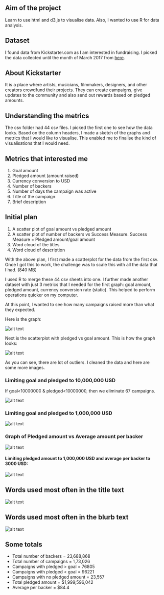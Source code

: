 ## Aim of the project
Learn to use html and d3.js to visualise data. Also, I wanted to use R for data analysis.

## Dataset
I found data from Kickstarter.com as I am interested in fundraising. I picked the data collected until the month of March 2017 from [here](https://webrobots.io/kickstarter-datasets/).

## About Kickstarter
It is a place where artists, musicians, filmmakers, designers, and other creators crowdfund their projects. They can create campaigns, give updates to the community and also send out rewards based on pledged amounts.

## Understanding the metrics
The csv folder had 44 csv files. I picked the first one to see how the data looks. Based on the column headers, I made a sketch of the graphs and metrics that I would like to visualise. This enabled me to finalise the kind of visualisations that I would need.

## Metrics that interested me
1. Goal amount
2. Pledged amount (amount raised)
3. Currency conversion to USD
4. Number of backers
5. Number of days the campaign was active
6. Title of the campaign
7. Brief description

## Initial plan
1. A scatter plot of goal amount vs pledged amount
2. A scatter plot of number of backers vs Success Measure. Success Measure = Pledged amount/goal amount
3. Word cloud of the titles
4. Word cloud of description

With the above plan, I first made a scatterplot for the data from the first csv. Once I got this to work, the challenge was to scale this with all the data that I had. (840 MB)

I used R to merge these 44 csv sheets into one. I further made another dataset with just 3 metrics that I needed for the first graph: goal amount, pledged amount, currency conversion rate (static). This helped to perform operations quicker on my computer.

At this point, I wanted to see how many campaigns raised more than what they expected.

Here is the graph:

![alt text](https://raw.githubusercontent.com/UpadhyayBindu/UpadhyayBindu.github.io/master/_posts/images/successmeasure.png)

Next is the scatterplot with pledged vs goal amount. This is how the graph looks:

![alt text](https://github.com/UpadhyayBindu/UpadhyayBindu.github.io/blob/master/_posts/images/goalvspledged1.png)

As you can see, there are lot of outliers. I cleaned the data and here are some more images.

### Limiting goal and pledged to 10,000,000 USD

If goal<10000000 & pledged<10000000, then we eliminate 67 campaigns.

![alt text](https://github.com/UpadhyayBindu/UpadhyayBindu.github.io/blob/master/_posts/images/goalvspledged2.png)

### Limiting goal and pledged to 1,000,000 USD

![alt text](https://github.com/UpadhyayBindu/UpadhyayBindu.github.io/blob/master/_posts/images/goalvspledged3.png)

### Graph of Pledged amount vs Average amount per backer
![alt text](https://github.com/UpadhyayBindu/UpadhyayBindu.github.io/blob/master/_posts/images/pledgedvsavgbacker3.png)

#### Limiting pledged amount to 1,000,000 USD and average per backer to 3000 USD:

![alt text](https://github.com/UpadhyayBindu/UpadhyayBindu.github.io/blob/master/_posts/images/pledgedvsavgbacker2.png)

## Words used most often in the title text
![alt text](https://github.com/UpadhyayBindu/UpadhyayBindu.github.io/blob/master/_posts/images/titletext1.png)

## Words used most often in the blurb text

![alt text](https://github.com/UpadhyayBindu/UpadhyayBindu.github.io/blob/master/_posts/images/textblurb1.png)

## Some totals
* Total number of backers = 23,688,868
* Total number of campaigns = 1,73,026
* Campaigns with pledged > goal = 76805
* Campaigns with pledged < goal = 96221
* Campaigns with no pledged amount = 23,557
* Total pledged amount = $1,999,596,042
* Average per backer = $84.4
